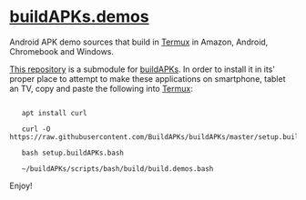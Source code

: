 # [buildAPKs.demos](https://github.com/BuildAPKs/buildAPKs.demos)
Android APK demo sources that build in [Termux](https://github.com/termux) in Amazon, Android, Chromebook and Windows.

[This repository](https://github.com/BuildAPKs/buildAPKs.demos) is a submodule for [buildAPKs](https://github.com/BuildAPKs/buildAPKs).  In order to install it in its' proper place to attempt to make these applications on smartphone, tablet an TV, copy and paste the following into [Termux](https://github.com/termux):

```

   apt install curl

   curl -O https://raw.githubusercontent.com/BuildAPKs/buildAPKs/master/setup.buildAPKs.bash

   bash setup.buildAPKs.bash

   ~/buildAPKs/scripts/bash/build/build.demos.bash

```
Enjoy!
<!--README.md EOF-->
